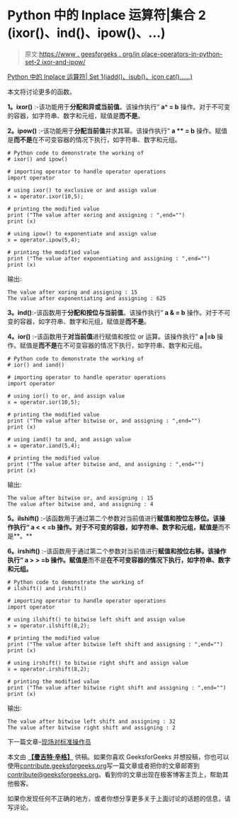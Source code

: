 # Python 中的 Inplace 运算符|集合 2 (ixor()、ind()、ipow()、…)

> 原文:[https://www . geesforgeks . org/in place-operators-in-python-set-2 ixor-and-ipow/](https://www.geeksforgeeks.org/inplace-operators-in-python-set-2ixor-iand-ipow/)

[Python 中的 Inplace 运算符| Set 1(iadd()、isub()、icon cat()……)](https://www.geeksforgeeks.org/inplace-operators-python-set-1iadd-isub-iconcat/)

本文将讨论更多的函数。

**1。ixor()** :-该功能用于**分配和异或当前值**。该操作执行“ **a^ = b** 操作。对于不可变的容器，如字符串、数字和元组，赋值是**而不是**。

**2。ipow()** :-该功能用于**分配当前值**并求其幂。该操作执行“ **a ** = b** 操作。赋值是**而不是**在不可变容器的情况下执行，如字符串、数字和元组。

```
# Python code to demonstrate the working of 
# ixor() and ipow()

# importing operator to handle operator operations
import operator

# using ixor() to exclusive or and assign value
x = operator.ixor(10,5);

# printing the modified value
print ("The value after xoring and assigning : ",end="")
print (x)

# using ipow() to exponentiate and assign value
x = operator.ipow(5,4);

# printing the modified value
print ("The value after exponentiating and assigning : ",end="")
print (x)
```

输出:

```
The value after xoring and assigning : 15
The value after exponentiating and assigning : 625

```

**3。ind()**:-该函数用于**分配和按位与当前值**。该操作执行“ **a & = b** 操作。对于不可变的容器，如字符串、数字和元组，赋值是**而不是**。

**4。ior()** :-该函数用于**对当前值**进行赋值和按位 or 运算。该操作执行“ **a |=b** 操作。赋值是**而不是**在不可变容器的情况下执行，如字符串、数字和元组。

```
# Python code to demonstrate the working of 
# ior() and iand()

# importing operator to handle operator operations
import operator

# using ior() to or, and assign value
x = operator.ior(10,5);

# printing the modified value
print ("The value after bitwise or, and assigning : ",end="")
print (x)

# using iand() to and, and assign value
x = operator.iand(5,4);

# printing the modified value
print ("The value after bitwise and, and assigning : ",end="")
print (x)
```

输出:

```
The value after bitwise or, and assigning : 15
The value after bitwise and, and assigning : 4

```

**5。ilshift()** :-该函数用于通过第二个参数对当前值进行**赋值和按位左移位。该操作执行“ **a < < =b** 操作。对于不可变的容器，如字符串、数字和元组，赋值是**而不是**。**

**6。irshift()** :-该函数用于通过第二个参数对当前值进行**赋值和按位右移。该操作执行“ **a > > =b** 操作。赋值是**而不是**在不可变容器的情况下执行，如字符串、数字和元组。**

```
# Python code to demonstrate the working of 
# ilshift() and irshift()

# importing operator to handle operator operations
import operator

# using ilshift() to bitwise left shift and assign value
x = operator.ilshift(8,2);

# printing the modified value
print ("The value after bitwise left shift and assigning : ",end="")
print (x)

# using irshift() to bitwise right shift and assign value
x = operator.irshift(8,2);

# printing the modified value
print ("The value after bitwise right shift and assigning : ",end="")
print (x)
```

输出:

```
The value after bitwise left shift and assigning : 32
The value after bitwise right shift and assigning : 2

```

下一篇文章–[现场对标准操作员](https://www.geeksforgeeks.org/inplace-vs-standard-operators-python/)

本文由 **[【曼吉特·辛格】](https://auth.geeksforgeeks.org/profile.php?user=manjeet_04&list=practice)** 供稿。如果你喜欢 GeeksforGeeks 并想投稿，你也可以使用[contribute.geeksforgeeks.org](http://www.contribute.geeksforgeeks.org)写一篇文章或者把你的文章邮寄到 contribute@geeksforgeeks.org。看到你的文章出现在极客博客主页上，帮助其他极客。

如果你发现任何不正确的地方，或者你想分享更多关于上面讨论的话题的信息，请写评论。